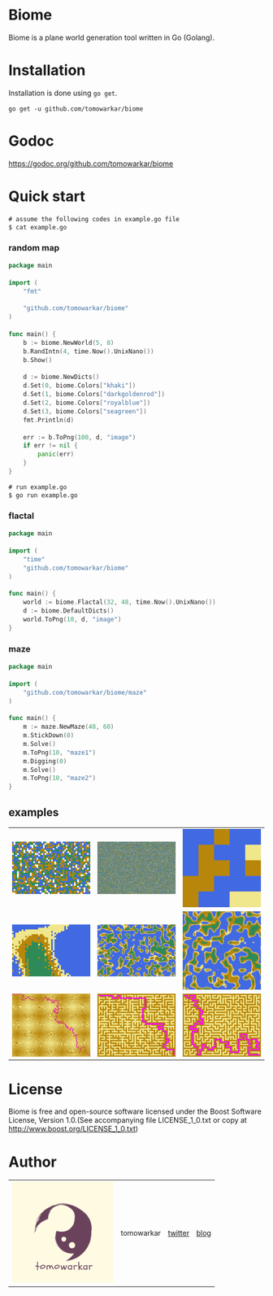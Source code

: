 # Biome
Biome is a plane world generation tool written in Go (Golang).

# Installation
Installation is done using `go get`.
```
go get -u github.com/tomowarkar/biome
```

# Godoc
https://godoc.org/github.com/tomowarkar/biome

# Quick start
```
# assume the following codes in example.go file
$ cat example.go
```
### random map
```go
package main

import (
	"fmt"

	"github.com/tomowarkar/biome"
)

func main() {
	b := biome.NewWorld(5, 8)
	b.RandIntn(4, time.Now().UnixNano())
	b.Show()

	d := biome.NewDicts()
	d.Set(0, biome.Colors["khaki"])
	d.Set(1, biome.Colors["darkgoldenrod"])
	d.Set(2, biome.Colors["royalblue"])
	d.Set(3, biome.Colors["seagreen"])
	fmt.Println(d)

	err := b.ToPng(100, d, "image")
	if err != nil {
		panic(err)
	}
}
```
```
# run example.go
$ go run example.go
```
### flactal
```go
package main

import (
	"time"
	"github.com/tomowarkar/biome"
)

func main() {
	world := biome.Flactal(32, 48, time.Now().UnixNano())
	d := biome.DefaultDicts()
	world.ToPng(10, d, "image")
}
```
### maze
```go
package main

import (
	"github.com/tomowarkar/biome/maze"
)

func main() {
	m := maze.NewMaze(48, 60)
	m.StickDown(0)
	m.Solve()
	m.ToPng(10, "maze1")
	m.Digging(0)
	m.Solve()
	m.ToPng(10, "maze2")
}
```
## examples
|                                                    |                                                    |                                                     |
| -------------------------------------------------- | -------------------------------------------------- | --------------------------------------------------- |
| <img src="assets/examples/image5.png" width="200"> | <img src="assets/examples/image4.png" width="200"> | <img src="assets/examples/example.png" width="200"> |
| <img src="assets/examples/image.png" width="200">  | <img src="assets/examples/image3.png" width="200"> | <img src="assets/examples/image2.png" width="200">  |
| <img src="assets/examples/maze.png" width="200">   | <img src="assets/examples/maze1.png" width="200">  | <img src="assets/examples/maze2.png" width="200">   |

# License
Biome is free and open-source software licensed under  the Boost Software License, Version 1.0.(See accompanying file LICENSE_1_0.txt or copy at http://www.boost.org/LICENSE_1_0.txt)

# Author 
|                                               |            |                                             |                                |
| --------------------------------------------- | ---------- | ------------------------------------------- | ------------------------------ |
| <img src="assets/tomowarkar.png" width="200"> | tomowarkar | [twitter](https://twitter.com/tomorrowSLog) | [blog](https://tomowarkar.com) |


